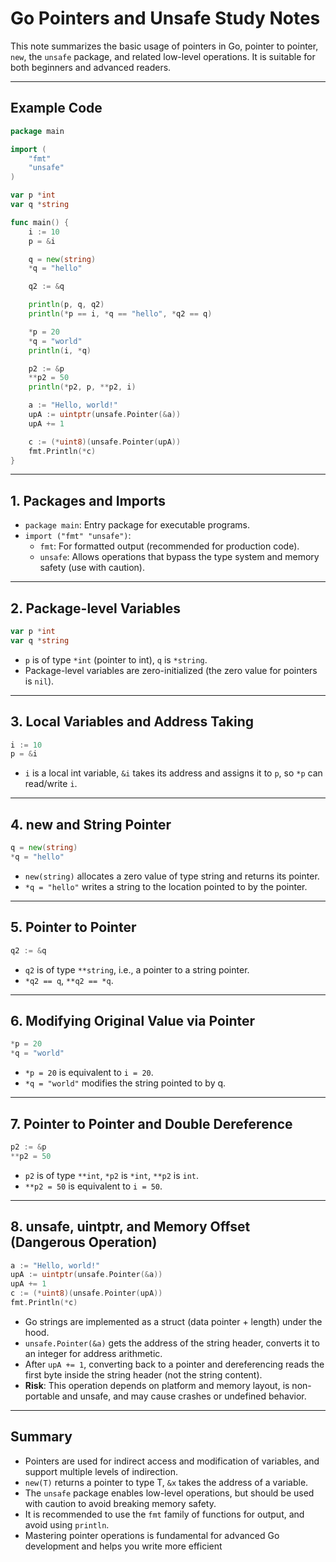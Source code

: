 # Go Pointers and Unsafe Study Notes

This note summarizes the basic usage of pointers in Go, pointer to pointer, `new`, the `unsafe` package, and related low-level operations. It is suitable for both beginners and advanced readers.

---

## Example Code

```go
package main

import (
    "fmt"
    "unsafe"
)

var p *int
var q *string

func main() {
    i := 10
    p = &i

    q = new(string)
    *q = "hello"

    q2 := &q

    println(p, q, q2)
    println(*p == i, *q == "hello", *q2 == q)

    *p = 20
    *q = "world"
    println(i, *q)

    p2 := &p
    **p2 = 50
    println(*p2, p, **p2, i)

    a := "Hello, world!"
    upA := uintptr(unsafe.Pointer(&a))
    upA += 1

    c := (*uint8)(unsafe.Pointer(upA))
    fmt.Println(*c)
}
```

---

## 1. Packages and Imports

- `package main`: Entry package for executable programs.
- `import ("fmt" "unsafe")`:
  - `fmt`: For formatted output (recommended for production code).
  - `unsafe`: Allows operations that bypass the type system and memory safety (use with caution).

---

## 2. Package-level Variables

```go
var p *int
var q *string
```
- `p` is of type `*int` (pointer to int), `q` is `*string`.
- Package-level variables are zero-initialized (the zero value for pointers is `nil`).

---

## 3. Local Variables and Address Taking

```go
i := 10
p = &i
```
- `i` is a local int variable, `&i` takes its address and assigns it to `p`, so `*p` can read/write `i`.

---

## 4. new and String Pointer

```go
q = new(string)
*q = "hello"
```
- `new(string)` allocates a zero value of type string and returns its pointer.
- `*q = "hello"` writes a string to the location pointed to by the pointer.

---

## 5. Pointer to Pointer

```go
q2 := &q
```
- `q2` is of type `**string`, i.e., a pointer to a string pointer.
- `*q2 == q`, `**q2 == *q`.

---

## 6. Modifying Original Value via Pointer

```go
*p = 20
*q = "world"
```
- `*p = 20` is equivalent to `i = 20`.
- `*q = "world"` modifies the string pointed to by q.

---

## 7. Pointer to Pointer and Double Dereference

```go
p2 := &p
**p2 = 50
```
- `p2` is of type `**int`, `*p2` is `*int`, `**p2` is `int`.
- `**p2 = 50` is equivalent to `i = 50`.

---

## 8. unsafe, uintptr, and Memory Offset (Dangerous Operation)

```go
a := "Hello, world!"
upA := uintptr(unsafe.Pointer(&a))
upA += 1
c := (*uint8)(unsafe.Pointer(upA))
fmt.Println(*c)
```
- Go strings are implemented as a struct (data pointer + length) under the hood.
- `unsafe.Pointer(&a)` gets the address of the string header, converts it to an integer for address arithmetic.
- After `upA += 1`, converting back to a pointer and dereferencing reads the first byte inside the string header (not the string content).
- **Risk**: This operation depends on platform and memory layout, is non-portable and unsafe, and may cause crashes or undefined behavior.

---

## Summary

- Pointers are used for indirect access and modification of variables, and support multiple levels of indirection.
- `new(T)` returns a pointer to type T, `&x` takes the address of a variable.
- The `unsafe` package enables low-level operations, but should be used with caution to avoid breaking memory safety.
- It is recommended to use the `fmt` family of functions for output, and avoid using `println`.
- Mastering pointer operations is fundamental for advanced Go development and helps you write more efficient